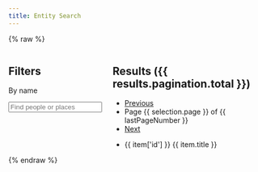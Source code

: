 ```yaml
---
title: Entity Search
---
```


{% raw %}

<div id="search">
  <div class="columns">
    <form @submit.prevent="onSubmitInputs" class="search-inputs column is-3">
      <h2 class="undecorated">Filters</h2>
      <nav class="panel is-info">
        <p class="panel-heading">
          By name
        </p>
        <div class="panel-block">
          <div class="field">
            <div class="control has-icons-left">
              <input class="input" type="search" v-model="selection.query" autoComplete="off" placeholder="Find people or places" @search="search()" @keyup="search()">
              <span class="icon is-left">
                <i class="fas fa-search" aria-hidden="true"></i>
              </span>
            </div>
          </div>
        </div>
        <template v-for="(facet, facetKey) in facets">
          <p class="panel-heading">
            {{ facet.title }}
          </p>
          <div class="panel-block">
            <ul class="undecorated-list">
              <li v-for="option in getBuckets(facet)">
                <label class="checkbox">
                  <input type="checkbox" v-on:change="onClickOption" v-model="option.selected">
                  <template v-if="option.key=='person'"><i class="fas fa-user" aria-hidden="true"></i></template>
                  <template v-if="option.key=='place'"><i class="fas fa-map-pin" aria-hidden="true"></i></template>
                  <template v-if="option.key=='event'"><i class="fas fa-calendar" aria-hidden="true"></i></template>
                  {{ getBookLabelFromId(option.key) }} ({{ option.doc_count }})
                </label>
              </li>
            </ul>
          </div>
        </template>
      </nav>
    </form>
    <div class="search-results column">
      <h2 class="undecorated">Results ({{ results.pagination.total }})</h2>
      <nav class="pagination" aria-label="pagination">
        <ul class="pagination-list">
          <li>
            <a href="#"
              v-on:click.prevent="onClickPrevPage"
              class="pagination-link"
              aria-label="Previous page"
            >Previous</a>
          </li>
          <li>
            Page {{ selection.page }} of {{ lastPageNumber }}
          </li>
          <li>
            <a href="#"
              v-on:click.prevent="onClickNextPage"
              class="pagination-link"
              aria-label="Next page"
            >Next</a>
          </li>
        </ul>
      </nav>
      <ul class="undecorated-list">
        <li v-for="item in items" :class="`entity-${item.type} search-result`">
          <div class="result-head">
            <template v-if="item.type=='person'"><i class="fas fa-user" aria-hidden="true"></i></template>
            <template v-if="item.type=='place'"><i class="fas fa-map-pin" aria-hidden="true"></i></template>
            <template v-if="item.type=='event'"><i class="fas fa-calendar" aria-hidden="true"></i></template>
            <span class="is-hidden">{{ item['id'] }}</span>
            {{ item.title }}
          </div>
          <div v-for="(pages, bookId) in item.pages" class="result-book">
            <template v-if="pages.length">
              {{ getBookLabelFromId(bookId) }}: 
              p<template v-if="pages.length > 1">p</template>.
              <template v-for="(page, index) in pages">
                <template v-if="isLocusVisible(bookId, page)">
                  <a :href="`/books/viewer/?p0.do=${bookId}&p0.lo=p.${page}&hi=${item['id']}`">{{ page }}</a>
                </template>
                <template v-else>
                  {{ page }}
                </template>
                <template v-if="index < (pages.length - 1)">, </template>
              </template>
            </template>
          </div>
        </li>
      </ul>
    </div>

  </div>
</div>
{% endraw %}

<script src="/assets/node_modules/itemsjs/dist/itemsjs.js"></script>
<script src="/assets/node_modules/vue/dist/vue.global.js"></script>
<script src="/assets/js/entities.js?ts={{ "now" | date: "%s" }}"></script>
